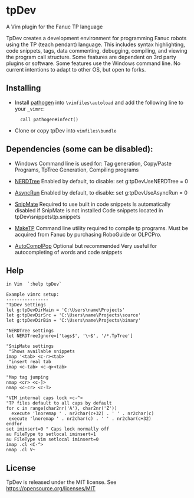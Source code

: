 # tpDev

A Vim plugin for the Fanuc TP language

  TpDev creates a development environment for programming Fanuc robots
using the TP (teach pendant) language. This includes syntax highlighting,
code snippets, tags, data commenting, debugging, compiling, and viewing 
the program call structure. Some features are dependent on 3rd party plugins 
or software. Some features use the Windows command line. No current 
intentions to adapt to other OS, but open to forks. 

## Installing

- Install [pathogen](http://www.vim.org/scripts/script.php?script_id=2332) into `\vimfiles\autoload` and add the
   following line to your `_vimrc`:

        call pathogen#infect()

 - Clone or copy tpDev into `vimfiles\bundle`

## Dependencies (some can be disabled):

 - 	Windows		Command line is used for: Tag generation, Copy/Paste
			Programs, TpTree Generation, Compiling programs

 - 	[NERDTree](https://github.com/scrooloose/nerdtree)
			Enabled by default, to disable:
			set g:tpDevUseNERDTree = 0

 - 	[AsyncRun](https://github.com/skywind3000/asyncrun.vim)
			Enabled by default, to disable:
			set g:tpDevUseAsyncRun = 0

 - 	[SnipMate](https://github.com/garbas/vim-snipmate)
			Required to use built in code snippets
			Is automatically disabled if SnipMate is not installed
			Code snippets located in tpDev\snippets\tp.snippets
			
 - 	[MakeTP](http://robot.fanucamerica.com/)
			Command line utility required to compile tp programs. 
			Must be acquired from Fanuc by purchasing RoboGuide or OLPCPro.

 - 	[AutoComplPop](https://github.com/vim-scripts/AutoComplPop)
			Optional but recommended
			Very useful for autocompleting of words and code snippets

## Help
  	in Vim	`:help tpDev`

	Example vimrc setup:
	----------------
	"TpDev Settings
	let g:tpDevDirMain = 'C:\Users\name\Projects'
	let g:tpDevDirSrc = 'C:\Users\name\Projects\source'
	let g:tpDevDirBin = 'C:\Users\name\Projects\binary'

	"NERDTree settings
	let NERDTreeIgnore=['tags$', '\~$', '/*.TpTree']
	
	"SnipMate settings
 	 "Shows available snippets
	imap '<tab> <c-r><tab>
 	 "insert real tab
	imap <c-tab> <c-q><tab>

	"Map tag jumping
	nmap <cr> <c-]>
	nmap <c-cr> <c-T>

	"VIM internal caps lock <c-^>
	"TP files default to all caps by default
	for c in range(char2nr('A'), char2nr('Z'))
	  execute 'lnoremap ' . nr2char(c+32) . ' ' . nr2char(c)
 	 execute 'lnoremap ' . nr2char(c) . ' ' . nr2char(c+32)
	endfor
	set iminsert=0 " Caps lock normally off
	au FileType tp setlocal iminsert=1
	au FileType vim setlocal iminsert=0
	imap .cl <C-^>
	nmap .cl V~


## License ##

  TpDev is released under the MIT license.
  See https://opensource.org/licenses/MIT
